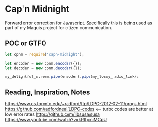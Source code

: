Cap'n Midnight
===

Forward error correction for Javascript. Specifically this is being used as part of my Maquis project for citizen communication.

POC or GTFO
---

```javascript
let cpnm = require('capn-midnight');

let encoder = new cpnm.encoder({});
let decoder = new cpnm.decoder({});

my_delightful_stream.pipe(encoder).pipe(my_lossy_radio_link);
```

Reading, Inspiration, Notes
---
https://www.cs.toronto.edu/~radford/ftp/LDPC-2012-02-11/progs.html
https://github.com/radfordneal/LDPC-codes <-- turbo codes are better at low error rates
https://github.com/libsusa/susa
https://www.youtube.com/watch?v=kRIfpmiMCpU
